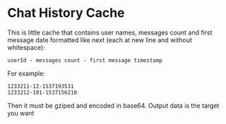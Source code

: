 # Chat History Cache
This is little cache that contains user names, messages count and first message date formatted like next (each at new line and without whitespace):
```
userId - messages count - first message timestamp
```
For example:
```
1233211-12-1537193531
1233212-101-1537156210
```
Then it must be gziped and encoded in base64. Output data is the target you want
